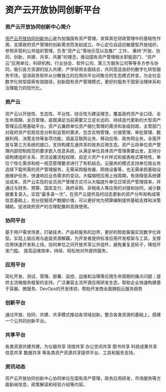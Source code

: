 # 资产云开放协同创新平台
### 资产云开放协同创新中心简介
[资产云开放协同创新中心](http://www.assetcloud.org.cn)是为加强国有资产管理，发挥其在财政管理中的基础性作用，支撑政府资产管理的创新需求而发起成立。中心定位自适应敏捷型开放组织，参照非营利公共组织管理，负责“资产云”落地示范以及推广 工作， 秉持“开放、协同、创新，共建、共享、共赢”的理念，推动国有资产管理相关职能部门、“资产云”应用单位、科研机构、行业协会、软件公司、第三方服务公司等等多方参与协同，吸引各方资源的投入共建，产学研用全面结合，共同营造良好的数字化转型服务市场，促进政务软件从分散独立的应用向平台间聚合的生态模式转变，为全社会数字化转型探索有效路径，创新国有资产管理模式，更好的服务于国家治理体系和治理能力的现代化。
### 资产云
资产云以开放性、生态性、平台性、综合性为建设理念，覆盖政府资产全口径、全生命周期、全员管理，是既满足当前需要又立足长远的、持续迭代更新的大型资产管理云应用基础平台。资产云兼顾单位资产细化管理的需求和各级财政、主管部门对政府资产宏观信息分析和监管的需求，包含实物管理、价值管理、审批管理、数据利用、决策支持等各项功能，涵盖互联网业务、移动应用、政务网业务，全面开放与第三方系统的接口，支持构建互通共享的政务应用生态。资产云将单位资产管理内部控制规范的要求嵌入信息系统，从满足单位具体资产管理需要出发，支持分级构建组织关系、灵活设置流程权限、自定义资产卡片样式和报表格式等特性，单位个性化需求和统一规范管理要求进行了有机结合。云服务的模式支持单位按业务选择下载所需的资产管理服务，无需采购服务器、网络设备等，也无需承担基础设施维护任务，快速响应业务需求的变动，大幅缩短应用上线周期，有效降低系统建设成本。资产云实现的全员资产管理方式可以大幅提升单位日常资产管理效率，并通过与财务、预算、国库支付、政府采购、非税收入等应用的对接和协同，减少数据重复录入，实现“最多录一次”。在资产云提供及时动态更新的资产分布和构成等信息基础上，充分挖掘资产数据价值，可以更好地为预算编制提供基础支撑和决策辅助，促进政府资产的合理配置和高效使用。
### 协同平台
基于用户需求场景，打破技术、产品和服务的边界，更好的帮助客服实现数字化转型。实现上层应用与底层资源解藕，为开发者提供标准应用开发框架与工具，支撑应用快速开发和上线，协同单位之间开放共享公共组件，避免重复造轮子，降低开发门槛。
提高运维效率，持续、轻松地对外提供服务。
### 应用平台
简化开发、测试、管理、部署、监控、运维和治理等应用生命周期的痛点问题；提供主流微服务框架的支持，广泛兼容主流开源应用研发生态，帮助企业快速构建基于容器、微服务、DevOps的开发体验，帮助开发商全面拥抱云服务趋势
### 创新平台
通过开放、协同、共建、共享模式推动各领域创新。整合各类资源的基础上，搭建一个公共的创新平台。
### 共享平台
各类资源共建共建。为仪器共享 场馆共享 办公空间共享 图书共享 科技成果共享 信息共享 数据共享 等各类资产资源共享提供平台、工具和服务支持。
### 资讯动态
资产云开放协同创新中心协同单位在国有资产管理，政务应用研发，市场服务等方面新闻信息，政策解读和经验介绍等内容。
